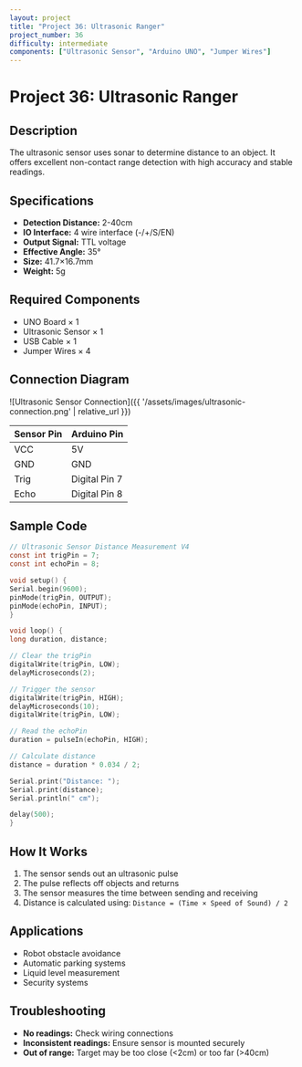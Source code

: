 ```yaml
---
layout: project
title: "Project 36: Ultrasonic Ranger"
project_number: 36
difficulty: intermediate
components: ["Ultrasonic Sensor", "Arduino UNO", "Jumper Wires"]
---
```


# Project 36: Ultrasonic Ranger

## **Description**
The ultrasonic sensor uses sonar to determine distance to an object. It offers excellent non-contact range detection with high accuracy and stable readings.

## **Specifications**
- **Detection Distance:** 2-40cm
- **IO Interface:** 4 wire interface (-/+/S/EN)  
- **Output Signal:** TTL voltage
- **Effective Angle:** 35°
- **Size:** 41.7×16.7mm
- **Weight:** 5g

## **Required Components**
- UNO Board × 1
- Ultrasonic Sensor × 1  
- USB Cable × 1
- Jumper Wires × 4

## **Connection Diagram**

![Ultrasonic Sensor Connection]({{ '/assets/images/ultrasonic-connection.png' | relative_url }})

| Sensor Pin | Arduino Pin |
|------------|-------------|
| VCC | 5V |
| GND | GND |
| Trig | Digital Pin 7 |
| Echo | Digital Pin 8 |

## **Sample Code**

```c
// Ultrasonic Sensor Distance Measurement V4
const int trigPin = 7;
const int echoPin = 8;

void setup() {
Serial.begin(9600);
pinMode(trigPin, OUTPUT);
pinMode(echoPin, INPUT);
}

void loop() {
long duration, distance;

// Clear the trigPin
digitalWrite(trigPin, LOW);
delayMicroseconds(2);

// Trigger the sensor
digitalWrite(trigPin, HIGH);
delayMicroseconds(10);
digitalWrite(trigPin, LOW);

// Read the echoPin
duration = pulseIn(echoPin, HIGH);

// Calculate distance
distance = duration * 0.034 / 2;

Serial.print("Distance: ");
Serial.print(distance);
Serial.println(" cm");

delay(500);
}
```

## **How It Works**
1. The sensor sends out an ultrasonic pulse
2. The pulse reflects off objects and returns
3. The sensor measures the time between sending and receiving
4. Distance is calculated using: `Distance = (Time × Speed of Sound) / 2`

## **Applications**
- Robot obstacle avoidance
- Automatic parking systems  
- Liquid level measurement
- Security systems

## **Troubleshooting**
- **No readings:** Check wiring connections
- **Inconsistent readings:** Ensure sensor is mounted securely
- **Out of range:** Target may be too close (<2cm) or too far (>40cm)
